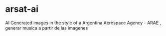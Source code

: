 # arsat-ai
AI Generated images in the style of a Argentina Aerospace Agency - ARAE , generar musica a partir de las imagenes
